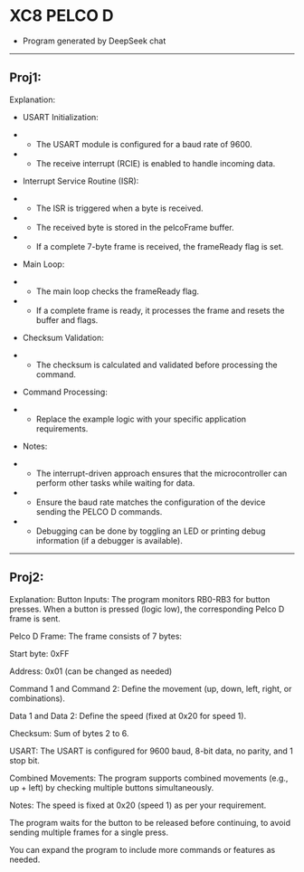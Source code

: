 # XC8 PELCO D
- Program generated by DeepSeek chat

-----

## Proj1:

Explanation:
- USART Initialization:

- - The USART module is configured for a baud rate of 9600.

- - The receive interrupt (RCIE) is enabled to handle incoming data.

- Interrupt Service Routine (ISR):

- - The ISR is triggered when a byte is received.

- - The received byte is stored in the pelcoFrame buffer.

- - If a complete 7-byte frame is received, the frameReady flag is set.

- Main Loop:

- - The main loop checks the frameReady flag.

- - If a complete frame is ready, it processes the frame and resets the buffer and flags.

- Checksum Validation:

- - The checksum is calculated and validated before processing the command.

- Command Processing:

- - Replace the example logic with your specific application requirements.

- Notes:
- - The interrupt-driven approach ensures that the microcontroller can perform other tasks while waiting for data.

- - Ensure the baud rate matches the configuration of the device sending the PELCO D commands.

- - Debugging can be done by toggling an LED or printing debug information (if a debugger is available).

-----

## Proj2:

Explanation: Button Inputs: The program monitors RB0-RB3 for button presses. When a button is pressed (logic low), the corresponding Pelco D frame is sent.

Pelco D Frame: The frame consists of 7 bytes:

Start byte: 0xFF

Address: 0x01 (can be changed as needed)

Command 1 and Command 2: Define the movement (up, down, left, right, or combinations).

Data 1 and Data 2: Define the speed (fixed at 0x20 for speed 1).

Checksum: Sum of bytes 2 to 6.

USART: The USART is configured for 9600 baud, 8-bit data, no parity, and 1 stop bit.

Combined Movements: The program supports combined movements (e.g., up + left) by checking multiple buttons simultaneously.

Notes: The speed is fixed at 0x20 (speed 1) as per your requirement.

The program waits for the button to be released before continuing, to avoid sending multiple frames for a single press.

You can expand the program to include more commands or features as needed.
